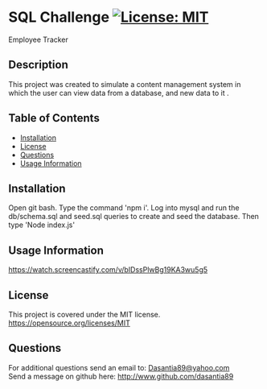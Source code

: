 # SQL Challenge   [![License: MIT](https://img.shields.io/badge/License-MIT-yellow.svg)](https://opensource.org/licenses/MIT)
Employee Tracker
## Description
This project was created to simulate a content management system in which the user can view data from a database, and new data to it .

  ## Table of Contents<br>
  - [Installation](#installation)
- [License](#license)
- [Questions](#questions)
- [Usage Information](#usage-information)
## Installation
Open git bash. Type the command 'npm i'. Log into mysql and run the db/schema.sql and seed.sql queries to create and seed the database. Then type 'Node index.js'
## Usage Information 
https://watch.screencastify.com/v/bIDssPlwBg19KA3wu5g5
## License 
This project is covered under the MIT license.   https://opensource.org/licenses/MIT

  ## Questions
  
  For additional questions send an email to: Dasantia89@yahoo.com <br>
  Send a message on github here: http://www.github.com/dasantia89
    
